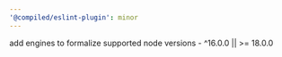 ```yaml
---
'@compiled/eslint-plugin': minor
---
```


add engines to formalize supported node versions - ^16.0.0 || >= 18.0.0
